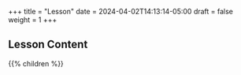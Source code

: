 +++
title = "Lesson"
date = 2024-04-02T14:13:14-05:00
draft = false
weight = 1
+++

## Lesson Content

{{% children %}}
